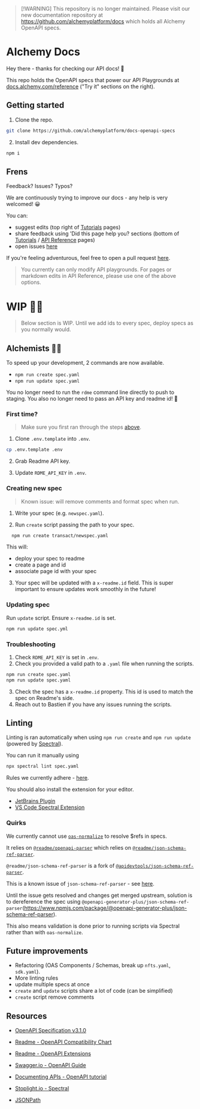 > \[!WARNING]
> This repository is no longer maintained. Please visit our new documentation repository at <https://github.com/alchemyplatform/docs> which holds all Alchemy OpenAPI specs.

# Alchemy Docs

Hey there - thanks for checking our API docs! 👋

This repo holds the OpenAPI specs that power our API Playgrounds at [docs.alchemy.com/reference](https://docs.alchemy.com/reference) ("Try it" sections on the right).

## Getting started

1. Clone the repo.

```bash
git clone https://github.com/alchemyplatform/docs-openapi-specs
```

2. Install dev dependencies.

```bash
npm i
```

## Frens

Feedback? Issues? Typos?

We are continuously trying to improve our docs - any help is very welcomed! 😀

You can:

- suggest edits (top right of [Tutorials](https://docs.alchemy.com/docs) pages)
- share feedback using 'Did this page help you? sections (bottom of [Tutorials](https://docs.alchemy.com/docs) / [API Reference](https://docs.alchemy.com/reference/api-overview) pages)
- open issues [here](https://github.com/alchemyplatform/docs-openapi-specs/issues/new)

If you're feeling adventurous, feel free to open a pull request [here](https://github.com/alchemyplatform/docs-openapi-specs/compare).

> You currently can only modify API playgrounds. For pages or markdown edits in API Reference, please use one of the above options.

# WIP 👷‍♀️

> Below section is WIP.
> Until we add ids to every spec, deploy specs as you normally would.

## Alchemists 👩‍🔬

To speed up your development, 2 commands are now available.

- `npm run create spec.yaml`
- `npm run update spec.yaml`

You no longer need to run the `rdme` command line directly to push to staging.
You also no longer need to pass an API key and readme id! 🎉

### First time?

> Make sure you first ran through the steps [above](#getting-started).

1. Clone `.env.template` into `.env`.

```bash
cp .env.template .env
```

2. Grab Readme API key.

3. Update `RDME_API_KEY` in `.env`.

### Creating new spec

> Known issue: will remove comments and format spec when run.

1. Write your spec (e.g. `newspec.yaml`).

2. Run `create` script passing the path to your spec.

```bash
  npm run create transact/newspec.yaml
```

This will:

- deploy your spec to readme
- create a page and id
- associate page id with your spec

3. Your spec will be updated with a `x-readme.id` field. This is super important to ensure updates work smoothly in the future!

### Updating spec

Run `update` script. Ensure `x-readme.id` is set.

```bash
npm run update spec.yml
```

### Troubleshooting

1. Check `RDME_API_KEY` is set in `.env`.
2. Check you provided a valid path to a `.yaml` file when running the scripts.

```bash
npm run create spec.yaml
npm run update spec.yaml
```

3. Check the spec has a `x-readme.id` property. This id is used to match the spec on Readme's side.
4. Reach out to Bastien if you have any issues running the scripts.

## Linting

Linting is ran automatically when using `npm run create` and `npm run update` (powered by [Spectral](https://github.com/stoplightio/spectral)).

You can run it manually using

```bash
npx spectral lint spec.yaml
```

Rules we currently adhere - [here](.spectral.yaml).

You should also install the extension for your editor.

- [JetBrains Plugin](https://plugins.jetbrains.com/plugin/18520-spectral)
- [VS Code Spectral Extension](https://marketplace.visualstudio.com/items?itemName=stoplight.spectral)

### Quirks

We currently cannot use [`oas-normalize`](https://github.com/readmeio/oas-normalize) to resolve $refs in specs.

It relies on [`@readme/openapi-parser`](https://github.com/readmeio/openapi-parser) which relies on [`@readme/json-schema-ref-parser`](https://github.com/readmeio/json-schema-ref-parser).

`@readme/json-schema-ref-parser` is a fork of [`@apidevtools/json-schema-ref-parser`](https://github.com/APIDevTools/json-schema-ref-parser).

This is a known issue of `json-schema-ref-parser` - see [here](https://github.com/APIDevTools/json-schema-ref-parser/issues/200#issuecomment-1157687009).

Until the issue gets resolved and changes get merged upstream, solution is to dereference the spec using `@openapi-generator-plus/json-schema-ref-parser`(https://www.npmjs.com/package/@openapi-generator-plus/json-schema-ref-parser).

This also means validation is done prior to running scripts via Spectral rather than with `oas-normalize`.

## Future improvements

- Refactoring (OAS Components / Schemas, break up `nfts.yaml`, `sdk.yaml`).
- More linting rules
- update multiple specs at once
- `create` and `update` scripts share a lot of code (can be simplified)
- `create` script remove comments

## Resources

- [OpenAPI Specification v3.1.0](https://spec.openapis.org/oas/latest.html)

- [Readme - OpenAPI Compatibility Chart](https://docs.readme.com/main/docs/openapi-compatibility-chart)
- [Readme - OpenAPI Extensions](https://docs.readme.com/main/docs/openapi-extensions)

- [Swagger.io - OpenAPI Guide](https://swagger.io/docs/specification/about/)
- [Documenting APIs - OpenAPI tutorial](https://idratherbewriting.com/learnapidoc/pubapis_openapi_step1_openapi_object.html)

- [Stoplight.io - Spectral](https://docs.stoplight.io/docs/spectral/674b27b261c3c-overview)
- [JSONPath](https://goessner.net/articles/JsonPath/index.html)
